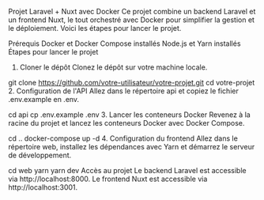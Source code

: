 Projet Laravel + Nuxt avec Docker
Ce projet combine un backend Laravel et un frontend Nuxt, le tout orchestré avec Docker pour simplifier la gestion et le déploiement. Voici les étapes pour lancer le projet.

Prérequis
Docker et Docker Compose installés
Node.js et Yarn installés
Étapes pour lancer le projet
1. Cloner le dépôt
Clonez le dépôt sur votre machine locale.

git clone https://github.com/votre-utilisateur/votre-projet.git
cd votre-projet
2. Configuration de l'API
Allez dans le répertoire api et copiez le fichier .env.example en .env.

cd api
cp .env.example .env
3. Lancer les conteneurs Docker
Revenez à la racine du projet et lancez les conteneurs Docker avec Docker Compose.

cd ..
docker-compose up -d
4. Configuration du frontend
Allez dans le répertoire web, installez les dépendances avec Yarn et démarrez le serveur de développement.

cd web
yarn
yarn dev
Accès au projet
Le backend Laravel est accessible via http://localhost:8000.
Le frontend Nuxt est accessible via http://localhost:3001.